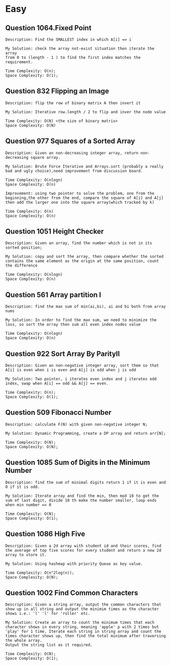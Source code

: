 # Easy 

##  Question 1064.Fixed Point
	Description: Find the SMALLEST index in which A[i] == i

	My Solution: check the array not-exist situation then iterate the array 
	from 0 to (length - 1 ) to find the first index matches the requirement.
	
	Time Complexity: O(n);
	Space Complexity: O(1);
 	
## Question 832 Flipping an Image 
	Description: flip the row of binary matrix A then invert it 

	My Solution: Iterative row.length / 2 to flip and inver the node value 

	Time Complexity: O(N) <the size of binary matrix>
	Space Complexity: O(N)

## Question 977 Squares of a Sorted Array
	Description: Given an non-decreasing integer array, return non-decreasing square array.

	My Solution: Brute Force Iterative and Arrays.sort (probably a really bad and ugly choice),need improvement from discussion board.

	Time Complexity: O(nlogn)
	Space Complexity: O(n)

	Improvement: using two pointer to solve the problem, one from the beginning,the other from the end, compare the square of A[i] and A[j] then add the larger one into the square array(which tracked by k)

	Time Complexity: O(n)
	Space Complexity: O(n)

## Question 1051 Height Checker 
	Description: Given an array, find the number which is not in its sorted position;

	My Solution: copy and sort the array, then compare whether the sorted contains the same element as the origin at the same position, count the difference

	Time Complexity: O(nlogn)
	Space Complexity: O(n)

## Question 561 Array partition I 
	Description: find the max sum of min(ai,bi), ai and bi both from array nums

	My Solution: In order to find the max sum, we need to minimize the loss, so sort the array then sum all even index nodes value 

	Time Complexity: O(nlogn)
	Space Complexity: O(n)

## Question 922 Sort Array By ParityII
	Description: Given an non-negative integer array, sort them so that A[i] is even when i is even and A[j] is odd when j is odd

	My Solution: Two pointer, i iterates even index and j iterates odd index, swap when A[i] == odd && A[j] == even. 

	Time Complexity: O(n);
	Space Complexity: O(1);

## Question 509 Fibonacci Number 
	Description: calculate F(N) with given non-negative integer N;

	My Solution: Dynamic Programming, create a DP array and return arr[N];

	Time Complexity: O(N);
	Space Complexity: O(N);

## Question 1085 Sum of Digits in the Minimum Number 
	Description: find the sum of minimal digits return 1 if it is even and 0 if it is odd.

	My Solution: Iterate array and find the min, then mod 10 to get the sum of last digit, divide 10 th make the number smaller, loop ends when min number == 0 

	Time Complexity: O(N);
	Space Complexity: O(1);

## Question 1086 High Five
	Description: Given a 2d array with student id and their scores, find the average of top five scores for every student and return a new 2d array to store it. 

	My Solution: Using hashmap with priority Queue as key value. 

	Time Complexity: O(n^2log(n));
	Space Complexity: O(N);

## Question 1002 Find Common Characters
	Description: Given a string array, output the common characters that show up in all string and output the minimim times as the character shows i.e.: 'l' 'l' for 'roller' etc.

	My Solution: Create an array to count the minimum times that each character shows in every string, meaning 'apple' p with 2 times but 'play' for 1 time. Iterate each string in string array and count the times character shows up, then find the total minimum after traversing the whole array. 
	Output the string list as it required.

	Time Complexity: O(N);
	Space Complexity: O(1);
